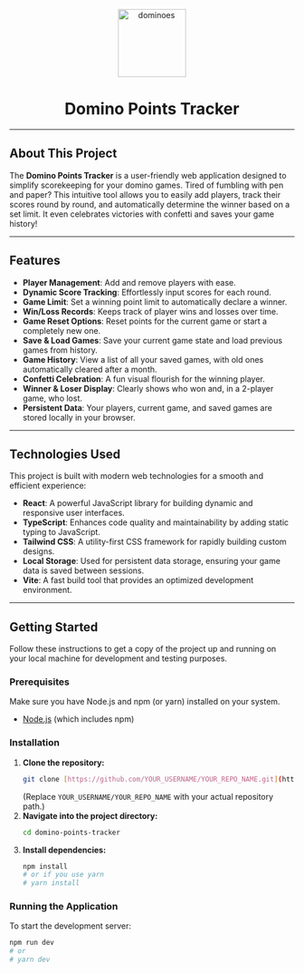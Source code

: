 <p align="center">
   <img  alt="dominoes" src="https://github.com/user-attachments/assets/86dfce3e-9a77-4039-8a3a-65231a09f379" width="120"/>
</p>
  
<h1 align="center">Domino Points Tracker</h1>

---

## About This Project

The **Domino Points Tracker** is a user-friendly web application designed to simplify scorekeeping for your domino games. Tired of fumbling with pen and paper? This intuitive tool allows you to easily add players, track their scores round by round, and automatically determine the winner based on a set limit. It even celebrates victories with confetti and saves your game history!

---

## Features

* **Player Management**: Add and remove players with ease.
* **Dynamic Score Tracking**: Effortlessly input scores for each round.
* **Game Limit**: Set a winning point limit to automatically declare a winner.
* **Win/Loss Records**: Keeps track of player wins and losses over time.
* **Game Reset Options**: Reset points for the current game or start a completely new one.
* **Save & Load Games**: Save your current game state and load previous games from history.
* **Game History**: View a list of all your saved games, with old ones automatically cleared after a month.
* **Confetti Celebration**: A fun visual flourish for the winning player.
* **Winner & Loser Display**: Clearly shows who won and, in a 2-player game, who lost.
* **Persistent Data**: Your players, current game, and saved games are stored locally in your browser.

---

## Technologies Used

This project is built with modern web technologies for a smooth and efficient experience:

* **React**: A powerful JavaScript library for building dynamic and responsive user interfaces.
* **TypeScript**: Enhances code quality and maintainability by adding static typing to JavaScript.
* **Tailwind CSS**: A utility-first CSS framework for rapidly building custom designs.
* **Local Storage**: Used for persistent data storage, ensuring your game data is saved between sessions.
* **Vite**: A fast build tool that provides an optimized development environment.

---

## Getting Started

Follow these instructions to get a copy of the project up and running on your local machine for development and testing purposes.

### Prerequisites

Make sure you have Node.js and npm (or yarn) installed on your system.

* [Node.js](https://nodejs.org/) (which includes npm)

### Installation

1.  **Clone the repository:**
    ```bash
    git clone [https://github.com/YOUR_USERNAME/YOUR_REPO_NAME.git](https://github.com/YOUR_USERNAME/YOUR_REPO_NAME.git)
    ```
    (Replace `YOUR_USERNAME/YOUR_REPO_NAME` with your actual repository path.)
2.  **Navigate into the project directory:**
    ```bash
    cd domino-points-tracker
    ```
3.  **Install dependencies:**
    ```bash
    npm install
    # or if you use yarn
    # yarn install
    ```

### Running the Application

To start the development server:

```bash
npm run dev
# or
# yarn dev
